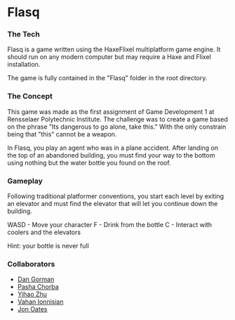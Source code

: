 # Flasq

### The Tech
Flasq is a game written using the HaxeFlixel multiplatform game engine. It should run on any modern computer but may require a Haxe and Flixel installation.

The game is fully contained in the "Flasq" folder in the root directory.

### The Concept
This game was made as the first assignment of Game Development 1 at Rensselaer Polytechnic Institute. The challenge was to create a game based on the phrase "Its dangerous to go alone, take this." With the only constrain being that "this" cannot be a weapon.

In Flasq, you play an agent who was in a plane accident. After landing on the top of an abandoned building, you must find your way to the bottom using nothing but the water bottle you found on the roof.

### Gameplay
Following traditional platformer conventions, you start each level by exiting an elevator and must find the elevator that will let you continue down the building.

WASD - Move your character
F - Drink from the bottle
C - Interact with coolers and the elevators

Hint: your bottle is never full

### Collaborators
- [Dan Gorman](https://github.com/dangothemango)
- [Pasha Chorba](https://github.com/paulchorba)
- [Yihao Zhu](https://github.com/syeswr)
- [Vahan Ionnisian](https://github.com/Phhase)
- [Jon Oates](https://github.com/oates999)

